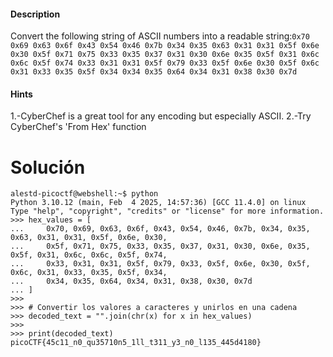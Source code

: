 #### Description

Convert the following string of ASCII numbers into a readable string:`0x70 0x69 0x63 0x6f 0x43 0x54 0x46 0x7b 0x34 0x35 0x63 0x31 0x31 0x5f 0x6e 0x30 0x5f 0x71 0x75 0x33 0x35 0x37 0x31 0x30 0x6e 0x35 0x5f 0x31 0x6c 0x6c 0x5f 0x74 0x33 0x31 0x31 0x5f 0x79 0x33 0x5f 0x6e 0x30 0x5f 0x6c 0x31 0x33 0x35 0x5f 0x34 0x34 0x35 0x64 0x34 0x31 0x38 0x30 0x7d`

#### Hints 

1.-CyberChef is a great tool for any encoding but especially ASCII.
2.-Try CyberChef's 'From Hex' function

# Solución

```
alestd-picoctf@webshell:~$ python
Python 3.10.12 (main, Feb  4 2025, 14:57:36) [GCC 11.4.0] on linux
Type "help", "copyright", "credits" or "license" for more information.
>>> hex_values = [
...     0x70, 0x69, 0x63, 0x6f, 0x43, 0x54, 0x46, 0x7b, 0x34, 0x35, 0x63, 0x31, 0x31, 0x5f, 0x6e, 0x30,
...     0x5f, 0x71, 0x75, 0x33, 0x35, 0x37, 0x31, 0x30, 0x6e, 0x35, 0x5f, 0x31, 0x6c, 0x6c, 0x5f, 0x74,
...     0x33, 0x31, 0x31, 0x5f, 0x79, 0x33, 0x5f, 0x6e, 0x30, 0x5f, 0x6c, 0x31, 0x33, 0x35, 0x5f, 0x34,
...     0x34, 0x35, 0x64, 0x34, 0x31, 0x38, 0x30, 0x7d
... ]
>>> 
>>> # Convertir los valores a caracteres y unirlos en una cadena
>>> decoded_text = "".join(chr(x) for x in hex_values)
>>> 
>>> print(decoded_text)
picoCTF{45c11_n0_qu35710n5_1ll_t311_y3_n0_l135_445d4180}


```